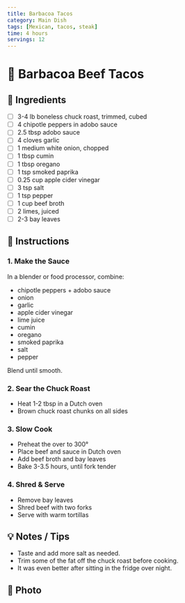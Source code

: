 ```yaml
---
title: Barbacoa Tacos
category: Main Dish
tags: [Mexican, tacos, steak]
time: 4 hours
servings: 12
---
```


# 🌮 Barbacoa Beef Tacos

## 🛒 Ingredients
- [ ] 3-4 lb boneless chuck roast, trimmed, cubed
- [ ] 4 chipotle peppers in adobo sauce
- [ ] 2.5 tbsp adobo sauce
- [ ] 4 cloves garlic
- [ ] 1 medium white onion, chopped
- [ ] 1 tbsp cumin
- [ ] 1 tbsp oregano
- [ ] 1 tsp smoked paprika
- [ ] 0.25 cup apple cider vinegar
- [ ] 3 tsp salt
- [ ] 1 tsp pepper
- [ ] 1 cup beef broth
- [ ] 2 limes, juiced
- [ ] 2-3 bay leaves

## 🥘 Instructions
### 1. Make the Sauce
In a blender or food processor, combine:
- chipotle peppers + adobo sauce
- onion
- garlic
- apple cider vinegar
- lime juice
- cumin
- oregano
- smoked paprika
- salt
- pepper
  
Blend until smooth.

### 2. Sear the Chuck Roast
- Heat 1-2 tbsp in a Dutch oven
- Brown chuck roast chunks on all sides
  
### 3. Slow Cook
- Preheat the over to 300°
- Place beef and sauce in Dutch oven
- Add beef broth and bay leaves
- Bake 3-3.5 hours, until fork tender

### 4. Shred & Serve
- Remove bay leaves
- Shred beef with two forks
- Serve with warm tortillas

## 💡 Notes / Tips
- Taste and add more salt as needed.
- Trim some of the fat off the chuck roast before cooking.
- It was even better after sitting in the fridge over night.

## 📸 Photo

